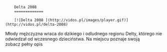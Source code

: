 
        Delta 2008 
        =============
        
        [![Delta 2008 ](http://vidos.pl/images/player.gif)](http://vidos.pl/delta-2008)
        
        
 Młody mężczyzna wraca do dzikiego i odludnego regionu Delty, którego nie odwiedzał od wczesnego dzieciństwa. Na miejscu poznaje swoją zobacz pełny opis
    